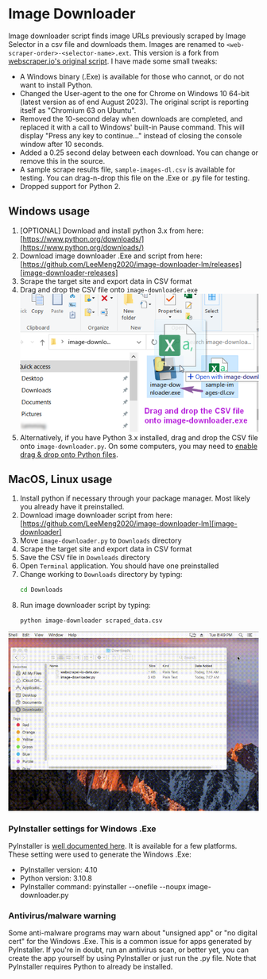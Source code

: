 # Image Downloader

Image downloader script finds image URLs previously scraped by Image Selector in a csv file and downloads them. Images are renamed to `<web-scraper-order>-<selector-name>.ext`. This version is a fork from [webscraper.io's original script](https://github.com/webscraperio/image-downloader). I have made some small tweaks:

- A Windows binary (.Exe) is available for those who cannot, or do not want to install Python.
- Changed the User-agent to the one for Chrome on Windows 10 64-bit (latest version as of end August 2023). The original script is reporting itself as "Chromium 63 on Ubuntu".
- Removed the 10-second delay when downloads are completed, and replaced it with a call to Windows' built-in Pause command. This will display "Press any key to continue..." instead of closing the console window after 10 seconds.
- Added a 0.25 second delay between each download. You can change or remove this in the source.
- A sample scrape results file, `sample-images-dl.csv` is available for testing. You can drag-n-drop this file on the .Exe or .py file for testing.
- Dropped support for Python 2. 

## Windows usage

1. \[OPTIONAL\] Download and install python 3.x from here:
[https://www.python.org/downloads/](https://www.python.org/downloads/)
2. Download image downloader .Exe and script from here:
[https://github.com/LeeMeng2020/image-downloader-lm/releases][image-downloader-releases]
3. Scrape the target site and export data in CSV format
4. Drag and drop the CSV file onto `image-downloader.exe`  
![Fig. 1: Windows image download][windows-exe-drag-n-drop]
5. Alternatively, if you have Python 3.x installed, drag and drop the CSV file onto `image-downloader.py`. On some computers, you may need to [enable drag & drop onto Python files](https://youtu.be/JrksuHFYrRE).

## MacOS, Linux usage

1. Install python if necessary through your package manager. Most likely you already have it preinstalled.
2. Download image downloader script from here:
[https://github.com/LeeMeng2020/image-downloader-lm][image-downloader]
3. Move `image-downloader.py` to `Downloads` directory
4. Scrape the target site and export data in CSV format
5. Save the CSV file in `Downloads` directory
6. Open `Terminal` application. You should have one preinstalled
7. Change working to `Downloads` directory by typing:
    ```bash
    cd Downloads
    ```
8. Run image downloader script by typing:
    ````bash
    python image-downloader scraped_data.csv
    ````
![Fig. 2: macOS image download][osx-image-download-script]

### PyInstaller settings for Windows .Exe

PyInstaller is [well documented here](https://pyinstaller.org/en/stable/). It is available for a few platforms. These setting were used to generate the Windows .Exe:
- PyInstaller version: 4.10
- Python version: 3.10.8
- PyInstaller command: pyinstaller --onefile --noupx image-downloader.py

### Antivirus/malware warning

Some anti-malware programs may warn about "unsigned app" or "no digital cert" for the Windows .Exe. This is a common issue for apps generated by PyInstaller. If you're in doubt, run an antivirus scan, or better yet, you can create the app yourself by using PyInstaller or just run the .py file. Note that PyInstaller requires Python to already be installed.


 [windows-exe-drag-n-drop]: docs/images/win-drag-n-drop.png
 [windows-image-download-script]: docs/images/win-image-downloader.gif?raw=true
 [osx-image-download-script]: docs/images/osx-image-downloader.gif?raw=true
 [image-downloader-releases]: https://github.com/LeeMeng2020/image-downloader-lm/releases
 [image-downloader]: https://github.com/LeeMeng2020/image-downloader-lm

